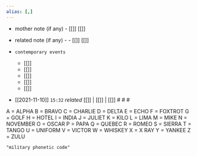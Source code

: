 ```yaml
---
alias: [,]
---
```

- mother note (if any)
		- [[]] [[]]
- related note (if any) -
		- [[]] [[]]
- `contemporary events`
	- [[]]
	- [[]]
	- [[]]
	- [[]]
	- [[]]

- [[2021-11-10]]  `15:32` _related_ [[]] | [[]] | [[]] # # #

A = ALPHA
B = BRAVO
C = CHARLIE
D = DELTA
E = ECHO
F = FOXTROT
G = GOLF
H = HOTEL
I = INDIA
J = JULIET
K = KILO
L = LIMA
M = MIKE
N = NOVEMBER
O = OSCAR
P = PAPA
Q = QUEBEC
R = ROMEO
S = SIERRA
T = TANGO
U = UNIFORM
V = VICTOR
W = WHISKEY
X = X RAY
Y = YANKEE
Z = ZULU

```query
"military phonetic code"
```